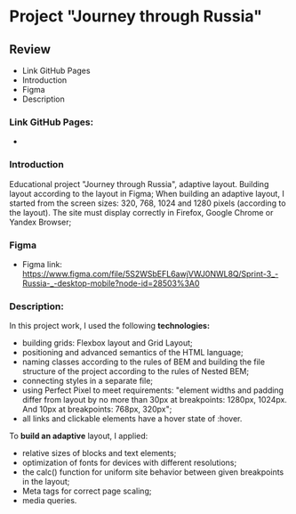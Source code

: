 # Project "Journey through Russia"

## Review
* Link GitHub Pages
* Introduction
* Figma
* Description

### Link GitHub Pages:
* 

### Introduction
Educational project "Journey through Russia", adaptive layout.
Building layout according to the layout in Figma;
When building an adaptive layout, I started from the screen sizes: 320, 768, 1024 and 1280 pixels (according to the layout).
The site must display correctly in Firefox, Google Chrome or Yandex Browser;

### Figma
* Figma link: https://www.figma.com/file/5S2WSbEFL6awjVWJ0NWL8Q/Sprint-3_-Russia-_-desktop-mobile?node-id=28503%3A0

### Description:
In this project work, I used the following **technologies:**
* building grids: Flexbox layout and Grid Layout;
* positioning and advanced semantics of the HTML language;
* naming classes according to the rules of BEM and building the file structure of the project according to the rules of Nested BEM;
* connecting styles in a separate file;
* using Perfect Pixel to meet requirements: "element widths and padding differ from layout by no more than 30px at breakpoints: 1280px, 1024px. And 10px at breakpoints: 768px, 320px";
* all links and clickable elements have a hover state of :hover.

To **build an adaptive** layout, I applied:
* relative sizes of blocks and text elements;
* optimization of fonts for devices with different resolutions;
* the calc() function for uniform site behavior between given breakpoints in the layout;
* Meta tags for correct page scaling;
* media queries.
